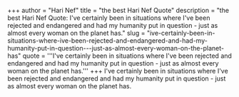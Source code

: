 +++
author = "Hari Nef"
title = "the best Hari Nef Quote"
description = "the best Hari Nef Quote: I've certainly been in situations where I've been rejected and endangered and had my humanity put in question - just as almost every woman on the planet has."
slug = "ive-certainly-been-in-situations-where-ive-been-rejected-and-endangered-and-had-my-humanity-put-in-question---just-as-almost-every-woman-on-the-planet-has"
quote = '''I've certainly been in situations where I've been rejected and endangered and had my humanity put in question - just as almost every woman on the planet has.'''
+++
I've certainly been in situations where I've been rejected and endangered and had my humanity put in question - just as almost every woman on the planet has.
